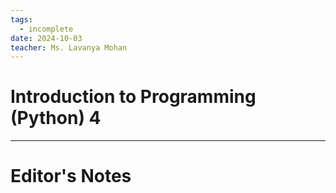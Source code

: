 ```yaml
---
tags:
  - incomplete
date: 2024-10-03
teacher: Ms. Lavanya Mohan
---
```

# Introduction to Programming (Python) 4

----------------------------------------------------------------
# Editor's Notes